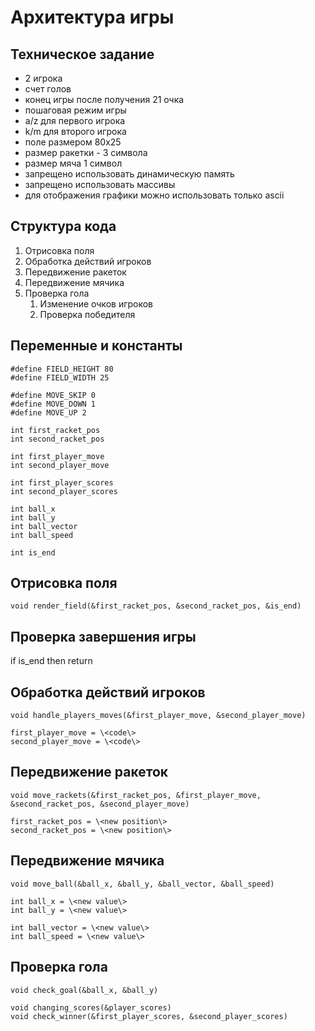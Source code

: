 # Архитектура игры

## Техническое задание
- 2 игрока
- счет голов
- конец игры после получения 21 очка
- пошаговая режим игры
- a/z для первого игрока
- k/m для второго игрока
- поле размером 80х25
- размер ракетки - 3 символа
- размер мяча 1 символ
- запрещено использовать динамическую память
- запрещено использовать массивы
- для отображения графики можно использовать только ascii

## Структура кода
1. Отрисовка поля
1. Обработка действий игроков
1. Передвижение ракеток
1. Передвижение мячика
1. Проверка гола
    1. Изменение очков игроков
    1. Проверка победителя

## Переменные и константы
    #define FIELD_HEIGHT 80
    #define FIELD_WIDTH 25

    #define MOVE_SKIP 0
    #define MOVE_DOWN 1
    #define MOVE_UP 2

    int first_racket_pos
    int second_racket_pos

    int first_player_move
    int second_player_move

    int first_player_scores
    int second_player_scores

    int ball_x
    int ball_y
    int ball_vector
    int ball_speed

    int is_end

## Отрисовка поля
    void render_field(&first_racket_pos, &second_racket_pos, &is_end)

## Проверка завершения игры
if is_end then return

## Обработка действий игроков
    void handle_players_moves(&first_player_move, &second_player_move)

    first_player_move = \<code\>
    second_player_move = \<code\>

## Передвижение ракеток
    void move_rackets(&first_racket_pos, &first_player_move, &second_racket_pos, &second_player_move)

    first_racket_pos = \<new position\>
    second_racket_pos = \<new position\>

## Передвижение мячика
    void move_ball(&ball_x, &ball_y, &ball_vector, &ball_speed)

    int ball_x = \<new value\>
    int ball_y = \<new value\>

    int ball_vector = \<new value\>
    int ball_speed = \<new value\>

## Проверка гола
    void check_goal(&ball_x, &ball_y)

    void changing_scores(&player_scores)
    void check_winner(&first_player_scores, &second_player_scores)
